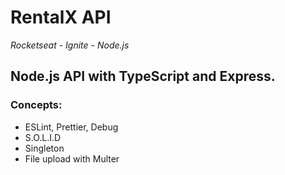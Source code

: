 # RentalX API
<i>Rocketseat - Ignite - Node.js</i>

## Node.js API with TypeScript and Express.

### Concepts:
* ESLint, Prettier, Debug
* S.O.L.I.D
* Singleton
* File upload with Multer